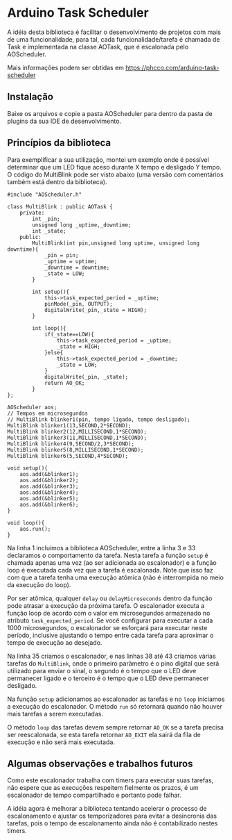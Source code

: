 # Arduino Task Scheduler

A idéia desta biblioteca é facilitar o desenvolvimento de projetos com mais de uma funcionalidade, para tal, cada funcionalidade/tarefa é chamada de Task e implementada na classe AOTask, que é escalonada pelo AOScheduler.

Mais informações podem ser obtidas em https://phcco.com/arduino-task-scheduler

## Instalação

Baixe os arquivos e copie a pasta AOScheduler para dentro da pasta de plugins da sua IDE de desenvolvimento.

## Princípios da biblioteca

Para exemplificar a sua utilização, montei um exemplo onde é possível determinar que um LED fique aceso durante X tempo e desligado Y tempo. O código do MultiBlink pode ser visto abaixo (uma versão com comentários também está dentro da biblioteca).

```
#include "AOScheduler.h"

class MultiBlink : public AOTask {
	private:
		int _pin;
		unsigned long _uptime,_downtime;
		int _state;
    public: 
		MultiBlink(int pin,unsigned long uptime, unsigned long downtime){
			_pin = pin;
			_uptime = uptime;
			_downtime = downtime;
			_state = LOW;
		}

		int setup(){
			this->task_expected_period = _uptime;
			pinMode(_pin, OUTPUT);    
			digitalWrite(_pin,_state = HIGH);
		}

		int loop(){
			if(_state==LOW){
				this->task_expected_period = _uptime;
				_state = HIGH;
			}else{
				this->task_expected_period = _downtime;
				_state = LOW;
			}
			digitalWrite(_pin, _state);
			return AO_OK;
		}  
};

AOScheduler aos;
// Tempos em microsegundos
// MultiBlink blinker1(pin, tempo ligado, tempo desligado);
MultiBlink blinker1(13,SECOND,2*SECOND);
MultiBlink blinker2(12,MILLISECOND,1*SECOND);
MultiBlink blinker3(11,MILLISECOND,1*SECOND);
MultiBlink blinker4(9,SECOND/2,3*SECOND);
MultiBlink blinker5(8,MILLISECOND,1*SECOND);
MultiBlink blinker6(5,SECOND,4*SECOND);

void setup(){
	aos.add(&blinker1);
	aos.add(&blinker2);
	aos.add(&blinker3);
	aos.add(&blinker4);
	aos.add(&blinker5);
	aos.add(&blinker6);
}

void loop(){
	aos.run();
}
```

Na linha 1 incluímos a biblioteca AOScheduler, entre a linha 3 e 33 declaramos o comportamento da tarefa. Nesta tarefa a função `setup` é chamada apenas uma vez (ao ser adicionada ao escalonador) e a função loop é executada cada vez que a tarefa é escalonada. Note que isso faz com que a tarefa tenha uma execução atômica (não é interrompida no meio da execução do loop). 

Por ser atômica, qualquer `delay` ou `delayMicroseconds` dentro da função pode atrasar a execução da próxima tarefa. O escalonador executa a função loop de acordo com o valor em microsegundos armazenado no atributo `task_expected_period`. Se você configurar para executar a cada 1000 microsegundos, o escalonador se esforçará para executar neste período, inclusive ajustando o tempo entre cada tarefa para aproximar o tempo de execução ao desejado.

Na linha 35 criamos o escalonador, e nas linhas 38 até 43 criamos várias tarefas do `MultiBlink`, onde o primeiro parâmetro é o pino digital que será utilizado para enviar o sinal, o segundo é o tempo que o LED deve permanecer ligado e o terceiro é o tempo que o LED deve permanecer desligado.

Na função `setup` adicionamos ao escalonador as tarefas e no `loop` iniciamos a execução do escalonador. O método `run` só retornará quando não houver mais tarefas a serem executadas.

>
O método `loop` das tarefas devem sempre retornar `AO_OK` se a tarefa precisa ser reescalonada, se esta tarefa retornar `AO_EXIT` ela sairá da fila de execução e não será mais executada.


## Algumas observações e trabalhos futuros

Como este escalonador trabalha com timers para executar suas tarefas, não espere que as execuções respeitem fielmente os prazos, é um escalonador de tempo compartilhado e portanto pode falhar.

A idéia agora é melhorar a biblioteca tentando acelerar o processo de escalonamento e ajustar os temporizadores para evitar a desincronia das tarefas, pois o tempo de escalonamento ainda não é contabilizado nestes timers.

